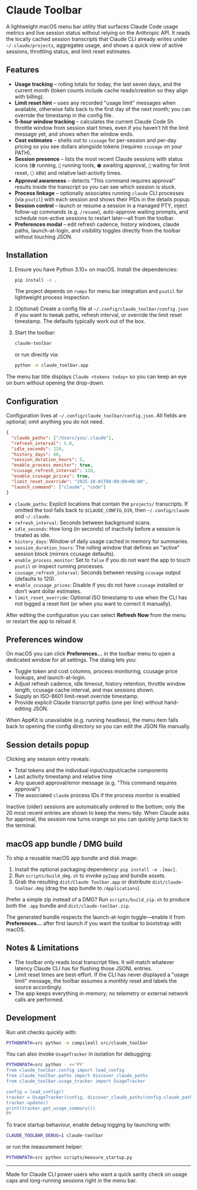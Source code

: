 # Claude Toolbar

A lightweight macOS menu bar utility that surfaces Claude Code usage metrics and live session status without relying on the Anthropic API. It reads the locally cached session transcripts that Claude CLI already writes under `~/.claude/projects`, aggregates usage, and shows a quick view of active sessions, throttling status, and limit reset estimates.

## Features

- **Usage tracking** – rolling totals for today, the last seven days, and the current month (token counts include cache reads/creation so they align with billing).
- **Limit reset hint** – uses any recorded "usage limit" messages when available, otherwise falls back to the first day of the next month; you can override the timestamp in the config file.
- **5-hour window tracking** – calculates the current Claude Code 5h throttle window from session start times, even if you haven’t hit the limit message yet, and shows when the window ends.
- **Cost estimates** – shells out to `ccusage` for per-session and per-day pricing so you see dollars alongside tokens (requires `ccusage` on your PATH).
- **Session presence** – lists the most recent Claude sessions with status icons (`🟢` running, `🔵` running tools, `🟠` awaiting approval, `🔴` waiting for limit reset, `⚪️` idle) and relative last-activity times.
- **Approval awareness** – detects "This command requires approval" results inside the transcript so you can see which session is stuck.
- **Process linkage** – optionally associates running `claude` CLI processes (via `psutil`) with each session and shows their PIDs in the details popup.
- **Session control** – launch or resume a session in a managed PTY, inject follow-up commands (e.g. `/resume`), auto-approve waiting prompts, and schedule non-active sessions to restart later—all from the toolbar.
- **Preferences modal** – edit refresh cadence, history windows, claude paths, launch-at-login, and visibility toggles directly from the toolbar without touching JSON.

## Installation

1. Ensure you have Python 3.10+ on macOS. Install the dependencies:

   ```bash
   pip install -e .
   ```

   The project depends on `rumps` for menu bar integration and `psutil` for lightweight process inspection.

2. (Optional) Create a config file at `~/.config/claude_toolbar/config.json` if you want to tweak paths, refresh interval, or override the limit reset timestamp. The defaults typically work out of the box.

3. Start the toolbar:

   ```bash
   claude-toolbar
   ```

   or run directly via:

   ```bash
   python -m claude_toolbar.app
   ```

The menu bar title displays `Claude <tokens today>` so you can keep an eye on burn without opening the drop-down.

## Configuration

Configuration lives at `~/.config/claude_toolbar/config.json`. All fields are optional; omit anything you do not need.

```json
{
  "claude_paths": ["/Users/you/.claude"],
  "refresh_interval": 5.0,
  "idle_seconds": 120,
  "history_days": 60,
  "session_duration_hours": 5,
  "enable_process_monitor": true,
  "ccusage_refresh_interval": 120,
  "enable_ccusage_prices": true,
  "limit_reset_override": "2025-10-01T00:00:00+00:00",
  "launch_command": ["claude", "code"]
}
```

- `claude_paths`: Explicit locations that contain the `projects/` transcripts. If omitted the tool falls back to `$CLAUDE_CONFIG_DIR`, then `~/.config/claude` and `~/.claude`.
- `refresh_interval`: Seconds between background scans.
- `idle_seconds`: How long (in seconds) of inactivity before a session is treated as idle.
- `history_days`: Window of daily usage cached in memory for summaries.
- `session_duration_hours`: The rolling window that defines an "active" session block (mirrors ccusage defaults).
- `enable_process_monitor`: Set to `false` if you do not want the app to touch `psutil` or inspect running processes.
- `ccusage_refresh_interval`: Seconds between reusing `ccusage` output (defaults to 120).
- `enable_ccusage_prices`: Disable if you do not have `ccusage` installed or don’t want dollar estimates.
- `limit_reset_override`: Optional ISO timestamp to use when the CLI has not logged a reset hint (or when you want to correct it manually).

After editing the configuration you can select **Refresh Now** from the menu or restart the app to reload it.

## Preferences window

On macOS you can click **Preferences…** in the toolbar menu to open a dedicated window for all settings. The dialog lets you:

- Toggle token and cost columns, process monitoring, ccusage price lookups, and launch-at-login.
- Adjust refresh cadence, idle timeout, history retention, throttle window length, ccusage cache interval, and max sessions shown.
- Supply an ISO-8601 limit-reset override timestamp.
- Provide explicit Claude transcript paths (one per line) without hand-editing JSON.

When AppKit is unavailable (e.g. running headless), the menu item falls back to opening the config directory so you can edit the JSON file manually.

## Session details popup

Clicking any session entry reveals:

- Total tokens and the individual input/output/cache components
- Last activity timestamp and relative time
- Any queued approval/error message (e.g. "This command requires approval")
- The associated `claude` process IDs if the process monitor is enabled

Inactive (older) sessions are automatically ordered to the bottom; only the 20 most recent entries are shown to keep the menu tidy. When Claude asks for approval, the session row turns orange so you can quickly jump back to the terminal.

## macOS app bundle / DMG build

To ship a reusable macOS app bundle and disk image:

1. Install the optional packaging dependency: `pip install -e .[mac]`.
2. Run `scripts/build_dmg.sh` to invoke `py2app` and bundle assets.
3. Grab the resulting `dist/Claude Toolbar.app` or distribute `dist/claude-toolbar.dmg` (drag the app bundle to `/Applications`).

Prefer a simple zip instead of a DMG? Run `scripts/build_zip.sh` to produce both the `.app` bundle and `dist/claude-toolbar.zip`.

The generated bundle respects the launch-at-login toggle—enable it from **Preferences…** after first launch if you want the toolbar to bootstrap with macOS.

## Notes & Limitations

- The toolbar only reads local transcript files. It will match whatever latency Claude CLI has for flushing those JSONL entries.
- Limit reset times are best-effort. If the CLI has never displayed a "usage limit" message, the toolbar assumes a monthly reset and labels the source accordingly.
- The app keeps everything in-memory; no telemetry or external network calls are performed.

## Development

Run unit checks quickly with:

```bash
PYTHONPATH=src python -m compileall src/claude_toolbar
```

You can also invoke `UsageTracker` in isolation for debugging:

```bash
PYTHONPATH=src python - <<'PY'
from claude_toolbar.config import load_config
from claude_toolbar.paths import discover_claude_paths
from claude_toolbar.usage_tracker import UsageTracker

config = load_config()
tracker = UsageTracker(config, discover_claude_paths(config.claude_paths))
tracker.update()
print(tracker.get_usage_summary())
PY
```

To trace startup behaviour, enable debug logging by launching with:

```bash
CLAUDE_TOOLBAR_DEBUG=1 claude-toolbar
```

or run the measurement helper:

```bash
PYTHONPATH=src python scripts/measure_startup.py
```

---

Made for Claude CLI power users who want a quick sanity check on usage caps and long-running sessions right in the menu bar.
